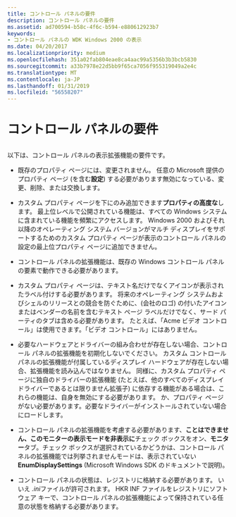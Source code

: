 ```yaml
---
title: コントロール パネルの要件
description: コントロール パネルの要件
ms.assetid: ad700594-b58c-4f6c-b594-e880612923b7
keywords:
- コントロール パネルの WDK Windows 2000 の表示
ms.date: 04/20/2017
ms.localizationpriority: medium
ms.openlocfilehash: 351a02fab804eae8ca4aac99a5356b3b3bcb5830
ms.sourcegitcommit: a33b7978e22d5bb9f65ca7056f955319049a2e4c
ms.translationtype: MT
ms.contentlocale: ja-JP
ms.lasthandoff: 01/31/2019
ms.locfileid: "56558207"
---
```

# <a name="control-panel-requirements"></a>コントロール パネルの要件


## <span id="ddk_control_panel_requirements_gg"></span><span id="DDK_CONTROL_PANEL_REQUIREMENTS_GG"></span>


以下は、コントロール パネルの表示拡張機能の要件です。

-   既存のプロパティ ページには、変更されません。 任意の Microsoft 提供のプロパティ ページ (を含む**設定**) する必要があります無効になっている、変更、削除、または交換します。

-   カスタム プロパティ ページを下にのみ追加できます**プロパティの高度な**します。 最上位レベルで公開されている機能は、すべての Windows システムに含まれている機能を頻繁にアクセスします。 Windows 2000 およびそれ以降のオペレーティング システム バージョンがマルチ ディスプレイをサポートするためのカスタム プロパティ ページが表示のコントロール パネルの 設定の最上位プロパティ ページに追加できません。

-   コントロール パネルの拡張機能は、既存の Windows コントロール パネルの要素で動作できる必要があります。

-   カスタム プロパティ ページは、テキスト名だけでなくアイコンが表示されたラベル付けする必要があります。 将来のオペレーティング システムおよびシェルのリリースとの競合を防ぐために、(会社のロゴ) の付いたアイコンまたはベンダーの名前を含むテキスト ページ ラベルだけでなく、サード パーティのタブは含める必要があります。 たとえば、「Acme ビデオ コントロール」は使用できます。「ビデオ コントロール」にはありません。

-   必要なハードウェアとドライバーの組み合わせが存在しない場合、コントロール パネルの拡張機能を初期化しないでください。 カスタム コントロール パネルの拡張機能が付属しているディスプレイ ハードウェアが存在しない場合、拡張機能を読み込んではなりません。 同様に、カスタム プロパティ ページに独自のドライバーの拡張機能 (たとえば、他のすべてのディスプレイ ドライバーであるとは限りません拡張子) に依存する機能がある場合は、これらの機能は、自身を無効にする必要があります。 か、プロパティ ページがない必要があります。必要なドライバーがインストールされていない場合にロードします。

-   コントロール パネルの拡張機能を考慮する必要があります、**ことはできません、このモニターの表示モードを非表示に**チェック ボックスをオン、**モニター**タブ。チェック ボックスが選択されているかどうかは、コントロール パネルの拡張機能では列挙されませんモードは、表示されていない**EnumDisplaySettings** (Microsoft Windows SDK のドキュメントで説明)。

-   コントロール パネルの状態は、レジストリに格納する必要があります。 いいえ *.ini*ファイルが許可されます。 HKR INF ファイルをレジストリにソフトウェア キーで、コントロール パネルの拡張機能によって保持されている任意の状態を格納する必要があります。

 

 





